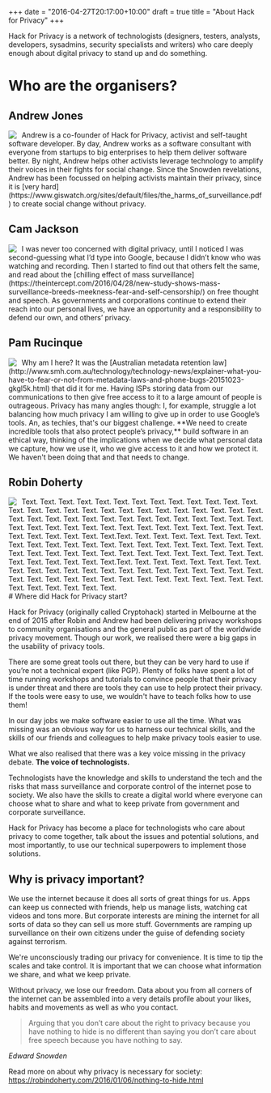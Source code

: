 +++
date = "2016-04-27T20:17:00+10:00"
draft = true
title = "About Hack for Privacy"
+++
<style>
.profile-pic {
    max-width:140px;
    margin-right:10px;
    float: left;
}
</style>


Hack for Privacy is a network of technologists (designers, testers, analysts, developers, sysadmins, security specialists and writers) who care deeply enough about digital privacy to stand up and do something.

# Who are the organisers?

## Andrew Jones
<img src="/images/andrew.jpg" class="profile-pic" />
Andrew is a co-founder of Hack for Privacy, activist and self-taught software developer. By day, Andrew works as a software consultant with everyone from startups to big enterprises to help them deliver software better. By night, Andrew helps other activists leverage technology to amplify their voices in their fights for social change. Since the Snowden revelations, Andrew has been focussed on helping activists maintain their privacy, since it is [very hard](https://www.giswatch.org/sites/default/files/the_harms_of_surveillance.pdf) to create social change without privacy.

## Cam Jackson
<img src="/images/cam.png" class="profile-pic" />
I was never too concerned with digital privacy, until I noticed I was second-guessing what I’d type into Google, because I didn’t know who was watching and recording. Then I started to find out that others felt the same, and read about the [chilling effect of mass surveillance](https://theintercept.com/2016/04/28/new-study-shows-mass-surveillance-breeds-meekness-fear-and-self-censorship/) on free thought and speech. As governments and corporations continue to extend their reach into our personal lives, we have an opportunity and a responsibility to defend our own, and others’ privacy.


## Pam Rucinque
<img src="/images/pam.png"  class="profile-pic" />
Why am I here? It was the [Australian metadata retention law](http://www.smh.com.au/technology/technology-news/explainer-what-you-have-to-fear-or-not-from-metadata-laws-and-phone-bugs-20151023-gkgl5k.html) that did it for me. Having ISPs storing data from our communications to then give free access to it to a large amount of people is outrageous. Privacy has many angles though: I, for example, struggle a lot balancing how much privacy I am willing to give up in order to use Google’s tools. An, as techies, that's our biggest challenge. **We need to create incredible tools that also protect people’s privacy,** build software in an ethical way, thinking of the implications when we decide what personal data we capture, how we use it, who we give access to it and how we protect it. We haven't been doing that and that needs to change.


## Robin Doherty
<img src="/images/cam.png"  class="profile-pic" />
Text. Text. Text. Text. Text. Text. Text. Text. Text. Text. Text. Text. Text. Text. Text. Text. Text. Text. Text. Text. Text. Text. Text. Text. Text. Text. Text. Text. Text. Text. Text. Text. Text. Text. Text. Text. Text. Text. Text. Text. Text. Text. Text. Text. Text. Text. Text. Text. Text. Text. Text. Text. Text. Text. Text. Text. Text. Text. Text. Text. Text.Text. Text. Text. Text. Text. Text. Text. Text. Text. Text. Text. Text. Text. Text. Text. Text. Text. Text. Text. Text. Text. Text. Text. Text. Text. Text. Text. Text. Text. Text. Text. Text. Text. Text. Text. Text. Text. Text. Text. Text. Text. Text.Text. Text. Text. Text. Text. Text. Text. Text. Text. Text. Text. Text. Text. Text. Text. Text. Text. Text. Text. Text. Text. Text. Text. Text. Text. Text. Text. Text. Text. Text. Text. Text. Text. Text. Text. Text. Text. Text. Text. Text. Text. Text.

</br>
# Where did Hack for Privacy start?

Hack for Privacy (originally called Cryptohack) started in Melbourne at the end of 2015 after Robin and Andrew had been delivering privacy workshops to community organisations and the general public as part of the worldwide privacy movement. Though our work, we realised there were a big gaps in the usability of privacy tools.

There are some great tools out there, but they can be very hard to use if you’re not a technical expert (like PGP). Plenty of folks have spent a lot of time running workshops and tutorials to convince people that their privacy is under threat and there are tools they can use to help protect their privacy. If the tools were easy to use, we wouldn't have to teach folks how to use them!

In our day jobs we make software easier to use all the time. What was missing was an obvious way for us to harness our technical skills, and the skills of our friends and colleagues to help make privacy tools easier to use.

What we also realised that there was a key voice missing in the privacy debate. __The voice of technologists.__

Technologists have the knowledge and skills to understand the tech and the risks that mass surveillance and corporate control of the internet pose to society. We also have the skills to create a digital world where everyone can choose what to share and what to keep private from government and corporate surveillance.

Hack for Privacy has become a place for technologists who care about privacy to come together, talk about the issues and potential solutions, and most importantly, to use our technical superpowers to implement those solutions.

Why is privacy important?
-------------------------

We use the internet because it does all sorts of great things for us. Apps can keep us connected with friends, help us manage lists, watching cat videos and tons more. But corporate interests are mining the internet for all sorts of data so they can sell us more stuff. Governments are ramping up surveillance on their own citizens under the guise of defending society against terrorism.

We're unconsciously trading our privacy for convenience. It is time to tip the scales and take control. It is important that we can choose what information we share, and what we keep private.

Without privacy, we lose our freedom. Data about you from all corners of the internet can be assembled into a very details profile about your likes, habits and movements as well as who you contact.

> Arguing that you don’t care about the right to privacy because you have nothing to hide is no different than saying you don’t care about free speech because you have nothing to say.

_Edward Snowden_

Read more on about why privacy is necessary for society: https://robindoherty.com/2016/01/06/nothing-to-hide.html
